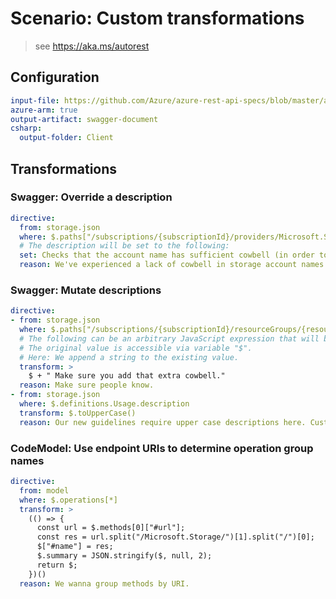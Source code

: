 # Scenario: Custom transformations

> see https://aka.ms/autorest

## Configuration

``` yaml 
input-file: https://github.com/Azure/azure-rest-api-specs/blob/master/arm-storage/2015-06-15/swagger/storage.json
azure-arm: true
output-artifact: swagger-document
csharp:
  output-folder: Client
```

## Transformations

### Swagger: Override a description

``` yaml 
directive:
  from: storage.json
  where: $.paths["/subscriptions/{subscriptionId}/providers/Microsoft.Storage/checkNameAvailability"].post.description
  # The description will be set to the following:
  set: Checks that the account name has sufficient cowbell (in order to prevent fevers).
  reason: We've experienced a lack of cowbell in storage account names.
```

### Swagger: Mutate descriptions

``` yaml 
directive:
- from: storage.json
  where: $.paths["/subscriptions/{subscriptionId}/resourceGroups/{resourceGroupName}/providers/Microsoft.Storage/storageAccounts/{accountName}"].put.description
  # The following can be an arbitrary JavaScript expression that will be evaluated to determine the new value.
  # The original value is accessible via variable "$".
  # Here: We append a string to the existing value.
  transform: >
    $ + " Make sure you add that extra cowbell."
  reason: Make sure people know.
- from: storage.json
  where: $.definitions.Usage.description
  transform: $.toUpperCase()
  reason: Our new guidelines require upper case descriptions here. Customers love it.
```

### CodeModel: Use endpoint URIs to determine operation group names

``` yaml 
directive:
  from: model
  where: $.operations[*]
  transform: >
    (() => {
      const url = $.methods[0]["#url"];
      const res = url.split("/Microsoft.Storage/")[1].split("/")[0];
      $["#name"] = res;
      $.summary = JSON.stringify($, null, 2);
      return $;
    })()
  reason: We wanna group methods by URI.
```